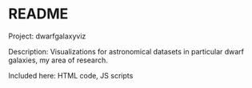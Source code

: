 README
======

Project: 
dwarfgalaxyviz

Description: 
Visualizations for astronomical datasets
in particular dwarf galaxies, my area of
research.

Included here:
HTML code, JS scripts
